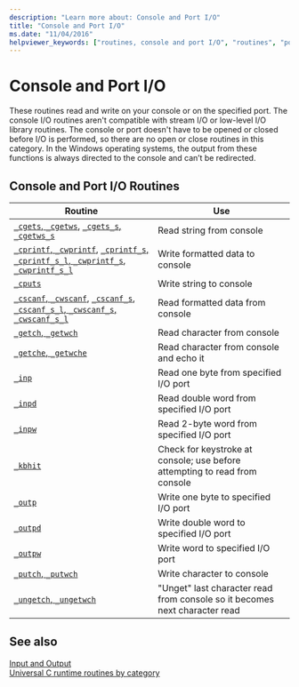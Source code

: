 ```yaml
---
description: "Learn more about: Console and Port I/O"
title: "Console and Port I/O"
ms.date: "11/04/2016"
helpviewer_keywords: ["routines, console and port I/O", "routines", "ports, I/O routines", "I/O [CRT], console", "I/O [CRT], port", "I/O routines, console and port I/O"]
---
```

# Console and Port I/O

These routines read and write on your console or on the specified port. The console I/O routines aren't compatible with stream I/O or low-level I/O library routines. The console or port doesn't have to be opened or closed before I/O is performed, so there are no open or close routines in this category. In the Windows operating systems, the output from these functions is always directed to the console and can’t be redirected.

## Console and Port I/O Routines

|Routine|Use|
|-------------|---------|
|[`_cgets`, `_cgetws`](../c-runtime-library/cgets-cgetws.md), [`_cgets_s`, `_cgetws_s`](../c-runtime-library/reference/cgets-s-cgetws-s.md)|Read string from console|
|[`_cprintf`, `_cwprintf`](../c-runtime-library/reference/cprintf-cprintf-l-cwprintf-cwprintf-l.md), [`_cprintf_s`, `_cprintf_s_l`, `_cwprintf_s`, `_cwprintf_s_l`](../c-runtime-library/reference/cprintf-s-cprintf-s-l-cwprintf-s-cwprintf-s-l.md)|Write formatted data to console|
|[`_cputs`](../c-runtime-library/reference/cputs-cputws.md)|Write string to console|
|[`_cscanf`, `_cwscanf`](../c-runtime-library/reference/cscanf-cscanf-l-cwscanf-cwscanf-l.md), [`_cscanf_s`, `_cscanf_s_l`, `_cwscanf_s`, `_cwscanf_s_l`](../c-runtime-library/reference/cscanf-s-cscanf-s-l-cwscanf-s-cwscanf-s-l.md)|Read formatted data from console|
|[`_getch`, `_getwch`](../c-runtime-library/reference/getch-getwch.md)|Read character from console|
|[`_getche`, `_getwche`](../c-runtime-library/reference/getch-getwch.md)|Read character from console and echo it|
|[`_inp`](../c-runtime-library/inp-inpw-inpd.md)|Read one byte from specified I/O port|
|[`_inpd`](../c-runtime-library/inp-inpw-inpd.md)|Read double word from specified I/O port|
|[`_inpw`](../c-runtime-library/inp-inpw-inpd.md)|Read 2-byte word from specified I/O port|
|[`_kbhit`](../c-runtime-library/reference/kbhit.md)|Check for keystroke at console; use before attempting to read from console|
|[`_outp`](../c-runtime-library/outp-outpw-outpd.md)|Write one byte to specified I/O port|
|[`_outpd`](../c-runtime-library/outp-outpw-outpd.md)|Write double word to specified I/O port|
|[`_outpw`](../c-runtime-library/outp-outpw-outpd.md)|Write word to specified I/O port|
|[`_putch`, `_putwch`](../c-runtime-library/reference/putch-putwch.md)|Write character to console|
|[`_ungetch`, `_ungetwch`](../c-runtime-library/reference/ungetch-ungetwch-ungetch-nolock-ungetwch-nolock.md)|"Unget" last character read from console so it becomes next character read|

## See also

[Input and Output](../c-runtime-library/input-and-output.md)\
[Universal C runtime routines by category](../c-runtime-library/run-time-routines-by-category.md)
